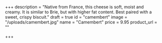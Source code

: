 +++
description = "Native from France, this cheese is soft, moist and creamy. It is similar to Brie, but with higher fat content. Best paired with a sweet, crispy biscuit."
draft = true
id = "camembert"
image = "/uploads/camembert.jpg"
name = "Camembert"
price = 9.95
product_url = ""

+++
